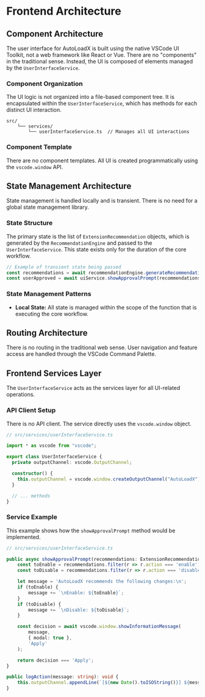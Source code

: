 # Frontend Architecture

## Component Architecture

The user interface for AutoLoadX is built using the native VSCode UI Toolkit, not a web framework like React or Vue.
There are no "components" in the traditional sense. Instead, the UI is composed of elements managed by the
`UserInterfaceService`.

### Component Organization

The UI logic is not organized into a file-based component tree. It is encapsulated within the `UserInterfaceService`,
which has methods for each distinct UI interaction.

```text
src/
    └── services/
        └── userInterfaceService.ts  // Manages all UI interactions
```

### Component Template

There are no component templates. All UI is created programmatically using the `vscode.window` API.

## State Management Architecture

State management is handled locally and is transient. There is no need for a global state management library.

### State Structure

The primary state is the list of `ExtensionRecommendation` objects, which is generated by the `RecommendationEngine` and
passed to the `UserInterfaceService`. This state exists only for the duration of the core workflow.

```typescript
// Example of transient state being passed
const recommendations = await recommendationEngine.generateRecommendations(contexts);
const userApproved = await uiService.showApprovalPrompt(recommendations);
```

### State Management Patterns

- **Local State:** All state is managed within the scope of the function that is executing the core workflow.

## Routing Architecture

There is no routing in the traditional web sense. User navigation and feature access are handled through the VSCode
Command Palette.

## Frontend Services Layer

The `UserInterfaceService` acts as the services layer for all UI-related operations.

### API Client Setup

There is no API client. The service directly uses the `vscode.window` object.

```typescript
// src/services/userInterfaceService.ts

import * as vscode from "vscode";

export class UserInterfaceService {
  private outputChannel: vscode.OutputChannel;

  constructor() {
    this.outputChannel = vscode.window.createOutputChannel("AutoLoadX");
  }

  // ... methods
}
```

### Service Example

This example shows how the `showApprovalPrompt` method would be implemented.

```typescript
// src/services/userInterfaceService.ts

public async showApprovalPrompt(recommendations: ExtensionRecommendation[]): Promise<boolean> {
    const toEnable = recommendations.filter(r => r.action === 'enable').map(r => r.friendlyName).join(', ');
    const toDisable = recommendations.filter(r => r.action === 'disable').map(r => r.friendlyName).join(', ');

    let message = 'AutoLoadX recommends the following changes:\n';
    if (toEnable) {
        message += `\nEnable: ${toEnable}`;
    }
    if (toDisable) {
        message += `\nDisable: ${toDisable}`;
    }

    const decision = await vscode.window.showInformationMessage(
        message,
        { modal: true },
        'Apply'
    );

    return decision === 'Apply';
}

public logAction(message: string): void {
    this.outputChannel.appendLine(`[${new Date().toISOString()}] ${message}`);
}
```
